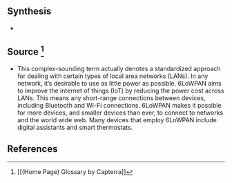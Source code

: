## Synthesis
- 
## Source [^1]
- This complex-sounding term actually denotes a standardized approach for dealing with certain types of local area networks (LANs). In any network, it’s desirable to use as little power as possible. 6LoWPAN aims to improve the internet of things (IoT) by reducing the power cost across LANs. This means any short-range connections between devices, including Bluetooth and Wi-Fi connections. 6LoWPAN makes it possible for more devices, and smaller devices than ever, to connect to networks and the world wide web. Many devices that employ 6LoWPAN include digital assistants and smart thermostats.
## References

[^1]: [[(Home Page) Glossary by Capterra]]